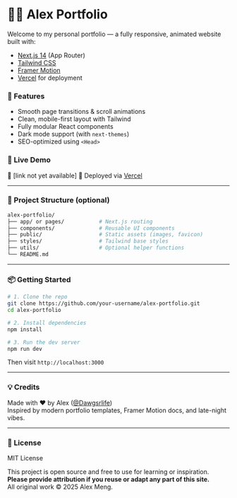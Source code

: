 # 🧑‍💻 Alex Portfolio

Welcome to my personal portfolio — a fully responsive, animated website built with:

- [Next.js 14](https://nextjs.org/) (App Router)
- [Tailwind CSS](https://tailwindcss.com/)
- [Framer Motion](https://www.framer.com/motion/)
- [Vercel](https://vercel.com/) for deployment

### 🌟 Features

- Smooth page transitions & scroll animations
- Clean, mobile-first layout with Tailwind
- Fully modular React components
- Dark mode support (with `next-themes`)
- SEO-optimized using `<Head>`

### 📸 Live Demo

🔗 [link not yet available]
🚀 Deployed via [Vercel](https://vercel.com)

---

### 📁 Project Structure (optional)

```bash
alex-portfolio/
├── app/ or pages/           # Next.js routing
├── components/              # Reusable UI components
├── public/                  # Static assets (images, favicon)
├── styles/                  # Tailwind base styles
├── utils/                   # Optional helper functions
└── README.md
```

---

### 📦 Getting Started

```bash
# 1. Clone the repo
git clone https://github.com/your-username/alex-portfolio.git
cd alex-portfolio

# 2. Install dependencies
npm install

# 3. Run the dev server
npm run dev
```

Then visit `http://localhost:3000`

---

### 💡 Credits

Made with ❤️ by Alex ([@Dawgsrlife](https://github.com/Dawgsrlife))  
Inspired by modern portfolio templates, Framer Motion docs, and late-night vibes.

---

### 📝 License

MIT License

This project is open source and free to use for learning or inspiration.  
**Please provide attribution if you reuse or adapt any part of this site.**  
All original work © 2025 Alex Meng.

